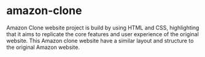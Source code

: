 # amazon-clone
Amazon Clone website project is build by using HTML and CSS, highlighting that it aims to replicate the core features and user experience of the original website. This Amazon clone website have a similar layout and structure to the original Amazon website.
